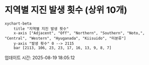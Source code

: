 # 지역별 지진 발생 횟수 (상위 10개)

```mermaid
xychart-beta
    title "지역별 지진 발생 횟수"
    x-axis ["Adjacent", "Off", "Northern", "Southern", "Noto,", "Central", "Western", "Hyuganada", "Kiisuido", "미분류"]
    y-axis "발생 횟수" 0 --> 2115
    bar [2113, 106, 23, 23, 17, 16, 13, 9, 8, 7]
```

업데이트 시간: 2025-08-19 18:05:12
